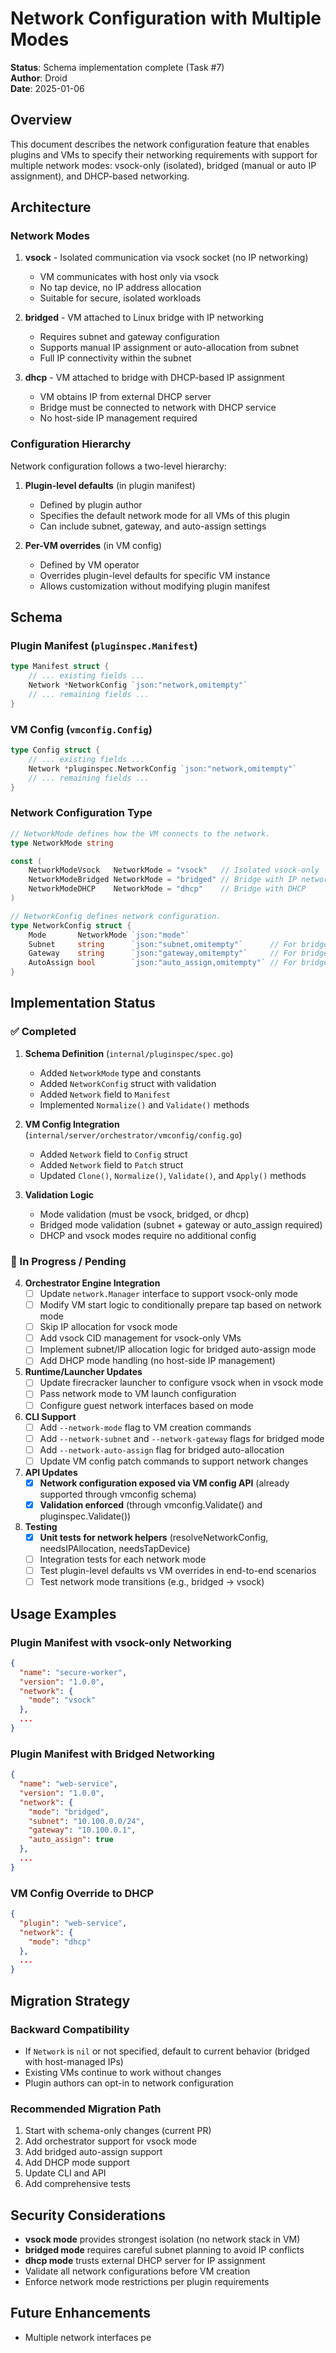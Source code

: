 # Network Configuration with Multiple Modes

**Status**: Schema implementation complete (Task #7)  
**Author**: Droid  
**Date**: 2025-01-06

## Overview

This document describes the network configuration feature that enables plugins and VMs to specify their networking requirements with support for multiple network modes: vsock-only (isolated), bridged (manual or auto IP assignment), and DHCP-based networking.

## Architecture

### Network Modes

1. **vsock** - Isolated communication via vsock socket (no IP networking)
   - VM communicates with host only via vsock
   - No tap device, no IP address allocation
   - Suitable for secure, isolated workloads

2. **bridged** - VM attached to Linux bridge with IP networking
   - Requires subnet and gateway configuration
   - Supports manual IP assignment or auto-allocation from subnet
   - Full IP connectivity within the subnet

3. **dhcp** - VM attached to bridge with DHCP-based IP assignment
   - VM obtains IP from external DHCP server
   - Bridge must be connected to network with DHCP service
   - No host-side IP management required

### Configuration Hierarchy

Network configuration follows a two-level hierarchy:

1. **Plugin-level defaults** (in plugin manifest)
   - Defined by plugin author
   - Specifies the default network mode for all VMs of this plugin
   - Can include subnet, gateway, and auto-assign settings

2. **Per-VM overrides** (in VM config)
   - Defined by VM operator
   - Overrides plugin-level defaults for specific VM instance
   - Allows customization without modifying plugin manifest

## Schema

### Plugin Manifest (`pluginspec.Manifest`)

```go
type Manifest struct {
    // ... existing fields ...
    Network *NetworkConfig `json:"network,omitempty"`
    // ... remaining fields ...
}
```

### VM Config (`vmconfig.Config`)

```go
type Config struct {
    // ... existing fields ...
    Network *pluginspec.NetworkConfig `json:"network,omitempty"`
    // ... remaining fields ...
}
```

### Network Configuration Type

```go
// NetworkMode defines how the VM connects to the network.
type NetworkMode string

const (
    NetworkModeVsock   NetworkMode = "vsock"   // Isolated vsock-only
    NetworkModeBridged NetworkMode = "bridged" // Bridge with IP networking
    NetworkModeDHCP    NetworkMode = "dhcp"    // Bridge with DHCP
)

// NetworkConfig defines network configuration.
type NetworkConfig struct {
    Mode       NetworkMode `json:"mode"`
    Subnet     string      `json:"subnet,omitempty"`      // For bridged: CIDR (e.g., "10.1.0.0/24")
    Gateway    string      `json:"gateway,omitempty"`     // For bridged: gateway IP
    AutoAssign bool        `json:"auto_assign,omitempty"` // For bridged: auto-allocate IPs
}
```

## Implementation Status

### ✅ Completed

1. **Schema Definition** (`internal/pluginspec/spec.go`)
   - Added `NetworkMode` type and constants
   - Added `NetworkConfig` struct with validation
   - Added `Network` field to `Manifest`
   - Implemented `Normalize()` and `Validate()` methods

2. **VM Config Integration** (`internal/server/orchestrator/vmconfig/config.go`)
   - Added `Network` field to `Config` struct
   - Added `Network` field to `Patch` struct
   - Updated `Clone()`, `Normalize()`, `Validate()`, and `Apply()` methods

3. **Validation Logic**
   - Mode validation (must be vsock, bridged, or dhcp)
   - Bridged mode validation (subnet + gateway or auto_assign required)
   - DHCP and vsock modes require no additional config

### 🔄 In Progress / Pending

4. **Orchestrator Engine Integration**
   - [ ] Update `network.Manager` interface to support vsock-only mode
   - [ ] Modify VM start logic to conditionally prepare tap based on network mode
   - [ ] Skip IP allocation for vsock mode
   - [ ] Add vsock CID management for vsock-only VMs
   - [ ] Implement subnet/IP allocation logic for bridged auto-assign mode
   - [ ] Add DHCP mode handling (no host-side IP management)

5. **Runtime/Launcher Updates**
   - [ ] Update firecracker launcher to configure vsock when in vsock mode
   - [ ] Pass network mode to VM launch configuration
   - [ ] Configure guest network interfaces based on mode

7. **CLI Support**
   - [ ] Add `--network-mode` flag to VM creation commands
   - [ ] Add `--network-subnet` and `--network-gateway` flags for bridged mode
   - [ ] Add `--network-auto-assign` flag for bridged auto-allocation
   - [ ] Update VM config patch commands to support network changes

8. **API Updates**
   - [x] **Network configuration exposed via VM config API** (already supported through vmconfig schema)
   - [x] **Validation enforced** (through vmconfig.Validate() and pluginspec.Validate())

9. **Testing**
   - [x] **Unit tests for network helpers** (resolveNetworkConfig, needsIPAllocation, needsTapDevice)
   - [ ] Integration tests for each network mode
   - [ ] Test plugin-level defaults vs VM overrides in end-to-end scenarios
   - [ ] Test network mode transitions (e.g., bridged -> vsock)

## Usage Examples

### Plugin Manifest with vsock-only Networking

```json
{
  "name": "secure-worker",
  "version": "1.0.0",
  "network": {
    "mode": "vsock"
  },
  ...
}
```

### Plugin Manifest with Bridged Networking

```json
{
  "name": "web-service",
  "version": "1.0.0",
  "network": {
    "mode": "bridged",
    "subnet": "10.100.0.0/24",
    "gateway": "10.100.0.1",
    "auto_assign": true
  },
  ...
}
```

### VM Config Override to DHCP

```json
{
  "plugin": "web-service",
  "network": {
    "mode": "dhcp"
  },
  ...
}
```

## Migration Strategy

### Backward Compatibility

- If `Network` is `nil` or not specified, default to current behavior (bridged with host-managed IPs)
- Existing VMs continue to work without changes
- Plugin authors can opt-in to network configuration

### Recommended Migration Path

1. Start with schema-only changes (current PR)
2. Add orchestrator support for vsock mode
3. Add bridged auto-assign support
4. Add DHCP mode support
5. Update CLI and API
6. Add comprehensive tests

## Security Considerations

- **vsock mode** provides strongest isolation (no network stack in VM)
- **bridged mode** requires careful subnet planning to avoid IP conflicts
- **dhcp mode** trusts external DHCP server for IP assignment
- Validate all network configurations before VM creation
- Enforce network mode restrictions per plugin requirements

## Future Enhancements

- Multiple network interfaces pe                                                                                                                                                                                                                                                                                               